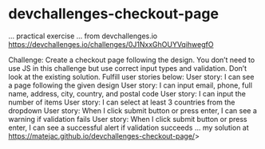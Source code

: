 # devchallenges-checkout-page

...
practical exercise
...
from devchallenges.io <https://devchallenges.io/challenges/0J1NxxGhOUYVqihwegfO>

Challenge: Create a checkout page following the design. You don’t need to use JS in this challenge but use correct input types and validation. Don’t look at the existing solution. Fulfill user stories below:
User story: I can see a page following the given design
User story: I can input email, phone, full name, address, city, country, and postal code
User story: I can input the number of items
User story: I can select at least 3 countries from the dropdown
User story: When I click submit button or press enter, I can see a warning if validation fails
User story: When I click submit button or press enter, I can see a successful alert if validation succeeds
...
 my solution at <https://matejac.github.io/devchallenges-checkout-page/>>
